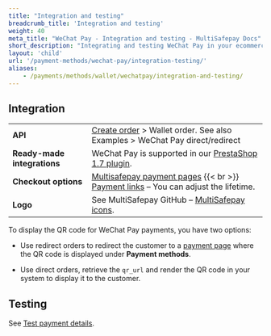 ```yaml
---
title: "Integration and testing"
breadcrumb_title: 'Integration and testing'
weight: 40
meta_title: "WeChat Pay - Integration and testing - MultiSafepay Docs"
short_description: "Integrating and testing WeChat Pay in your ecommerce platform"
layout: 'child'
url: '/payment-methods/wechat-pay/integration-testing/'
aliases:
    - /payments/methods/wallet/wechatpay/integration-and-testing/
---
```

## Integration

| | |
|---|---|
| **API** | [Create order](https://api-docs.multisafepay.com/reference/createorder) > Wallet order. See also Examples > WeChat Pay direct/redirect |
| **Ready-made integrations** | WeChat Pay is supported in our [PrestaShop 1.7 plugin](/prestashop-1-7/). |
| **Checkout options** | [Multisafepay payment pages](/payment-pages/) {{< br >}} [Payment links](/payment-links/about/) – You can adjust the lifetime. |
| **Logo** | See MultiSafepay GitHub – [MultiSafepay icons](https://github.com/MultiSafepay/MultiSafepay-icons). |


To display the QR code for WeChat Pay payments, you have two options:

- Use redirect orders to redirect the customer to a [payment page](/payment-pages/) where the QR code is displayed under **Payment methods**.

- Use direct orders, retrieve the `qr_url` and render the QR code in your system to display it to the customer.

## Testing

See [Test payment details](/testing/test-payment-details/#wallets).